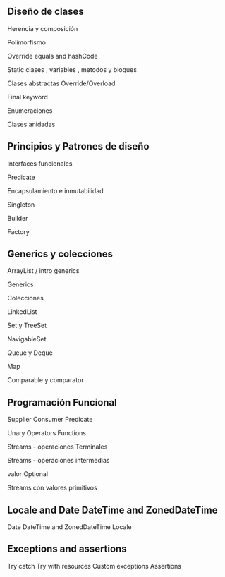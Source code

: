 ## Diseño de clases

Herencia y composición

Polimorfismo

Override equals and hashCode

Static clases , variables , metodos y bloques

Clases abstractas Override/Overload

Final keyword

Enumeraciones

Clases anidadas

## Principios y Patrones de diseño

Interfaces funcionales

Predicate

Encapsulamiento e inmutabilidad

Singleton

Builder

Factory

## Generics y colecciones

ArrayList / intro generics

Generics

Colecciones

LinkedList

Set y TreeSet

NavigableSet

Queue y Deque

Map

Comparable y comparator

## Programación Funcional

Supplier Consumer Predicate

Unary Operators Functions

Streams - operaciones Terminales

Streams - operaciones intermedias

valor Optional

Streams con valores primitivos

## Locale and Date DateTime and ZonedDateTime
Date DateTime and ZonedDateTime
Locale

## Exceptions and assertions
Try catch
Try with resources
Custom exceptions
Assertions




